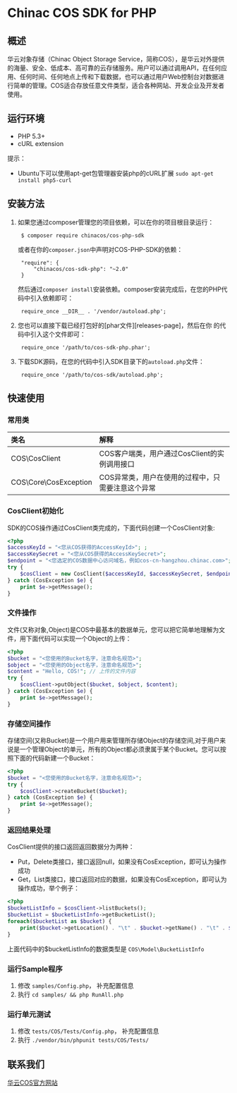 # Chinac COS SDK for PHP

## 概述

华云对象存储（Chinac Object Storage Service，简称COS），是华云对外提供的海量、安全、低成本、高可靠的云存储服务。用户可以通过调用API，在任何应用、任何时间、任何地点上传和下载数据，也可以通过用户Web控制台对数据进行简单的管理。COS适合存放任意文件类型，适合各种网站、开发企业及开发者使用。


## 运行环境
- PHP 5.3+
- cURL extension

提示：

- Ubuntu下可以使用apt-get包管理器安装php的cURL扩展 `sudo apt-get install php5-curl`

## 安装方法

1. 如果您通过composer管理您的项目依赖，可以在你的项目根目录运行：

        $ composer require chinacos/cos-php-sdk

   或者在你的`composer.json`中声明对COS-PHP-SDK的依赖：

        "require": {
            "chinacos/cos-sdk-php": "~2.0"
        }

   然后通过`composer install`安装依赖。composer安装完成后，在您的PHP代码中引入依赖即可：

        require_once __DIR__ . '/vendor/autoload.php';

2. 您也可以直接下载已经打包好的[phar文件][releases-page]，然后在你
   的代码中引入这个文件即可：

        require_once '/path/to/cos-sdk-php.phar';

3. 下载SDK源码，在您的代码中引入SDK目录下的`autoload.php`文件：

        require_once '/path/to/cos-sdk/autoload.php';

## 快速使用

### 常用类

| 类名 | 解释 |
|:------------------|:------------------------------------|
|COS\CosClient | COS客户端类，用户通过CosClient的实例调用接口 |
|COS\Core\CosException | COS异常类，用户在使用的过程中，只需要注意这个异常|

### CosClient初始化

SDK的COS操作通过CosClient类完成的，下面代码创建一个CosClient对象:

```php
<?php
$accessKeyId = "<您从COS获得的AccessKeyId>"; ;
$accessKeySecret = "<您从COS获得的AccessKeySecret>";
$endpoint = "<您选定的COS数据中心访问域名，例如cos-cn-hangzhou.chinac.com>";
try {
	$cosClient = new CosClient($accessKeyId, $accessKeySecret, $endpoint);
} catch (CosException $e) {
	print $e->getMessage();
}
```

### 文件操作

文件(又称对象,Object)是COS中最基本的数据单元，您可以把它简单地理解为文件，用下面代码可以实现一个Object的上传：

```php
<?php
$bucket = "<您使用的Bucket名字，注意命名规范>";
$object = "<您使用的Object名字，注意命名规范>";
$content = "Hello, COS!"; // 上传的文件内容
try {
	$cosClient->putObject($bucket, $object, $content);
} catch (CosException $e) {
	print $e->getMessage();
} 
```

### 存储空间操作

存储空间(又称Bucket)是一个用户用来管理所存储Object的存储空间,对于用户来说是一个管理Object的单元，所有的Object都必须隶属于某个Bucket。您可以按照下面的代码新建一个Bucket：
   
```php
<?php
$bucket = "<您使用的Bucket名字，注意命名规范>";
try {
	$cosClient->createBucket($bucket);
} catch (CosException $e) {
	print $e->getMessage();
}
```
	
### 返回结果处理

CosClient提供的接口返回返回数据分为两种：

* Put，Delete类接口，接口返回null，如果没有CosException，即可认为操作成功
* Get，List类接口，接口返回对应的数据，如果没有CosException，即可认为操作成功，举个例子：

```php
<?php
$bucketListInfo = $cosClient->listBuckets();
$bucketList = $bucketListInfo->getBucketList();
foreach($bucketList as $bucket) {
	print($bucket->getLocation() . "\t" . $bucket->getName() . "\t" . $bucket->getCreatedate() . "\n");
}
```
上面代码中的$bucketListInfo的数据类型是 `COS\Model\BucketListInfo`

    
### 运行Sample程序
	
1. 修改 `samples/Config.php`， 补充配置信息
2. 执行 `cd samples/ && php RunAll.php`

### 运行单元测试

1. 修改 `tests/COS/Tests/Config.php`， 补充配置信息
2. 执行 `./vendor/bin/phpunit tests/COS/Tests/`
    

## 联系我们
[华云COS官方网站](http://www.chinac.com)
